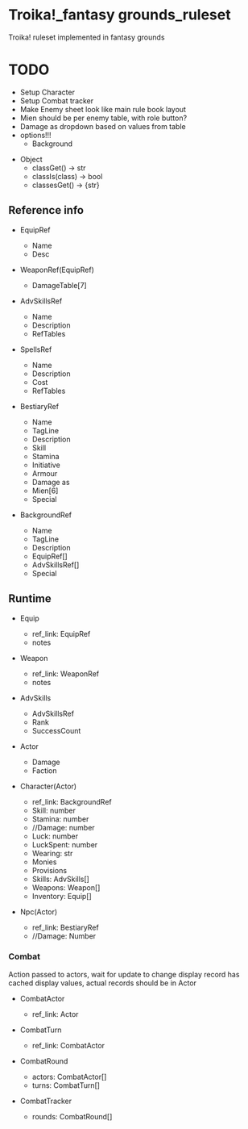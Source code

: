 # Troika!_fantasy grounds_ruleset
Troika! ruleset implemented in fantasy grounds

# TODO
- Setup Character
- Setup Combat tracker
- Make Enemy sheet look like main rule book layout
- Mien should be per enemy table, with role button?
- Damage as dropdown based on values from table
- options!!!
  - Background
  

* Object
  * classGet() -> str
  * classIs(class) -> bool
  * classesGet() -> {str}

## Reference info
* EquipRef
  * Name
  * Desc
  
* WeaponRef(EquipRef)
  * DamageTable[7]
   
* AdvSkillsRef
  * Name
  * Description
  * RefTables
  
* SpellsRef
  * Name
  * Description
  * Cost
  * RefTables

* BestiaryRef
  * Name
  * TagLine
  * Description
  * Skill
  * Stamina
  * Initiative
  * Armour
  * Damage as
  * Mien[6]
  * Special

* BackgroundRef
  * Name
  * TagLine
  * Description
  * EquipRef[]
  * AdvSkillsRef[]
  * Special
  
## Runtime
* Equip
  * ref_link: EquipRef 
  * notes
  
* Weapon
  * ref_link: WeaponRef 
  * notes
  
* AdvSkills
  * AdvSkillsRef
  * Rank
  * SuccessCount

* Actor
  * Damage
  * Faction
  
* Character(Actor)
  * ref_link: BackgroundRef
  * Skill: number
  * Stamina: number
  * //Damage: number
  * Luck: number
  * LuckSpent: number
  * Wearing: str
  * Monies
  * Provisions
  * Skills: AdvSkills[]
  * Weapons: Weapon[]
  * Inventory: Equip[]

* Npc(Actor)
  * ref_link: BestiaryRef 
  * //Damage: Number

### Combat
Action passed to actors, wait for update to change display
record has cached display values, actual records should be in Actor
  
* CombatActor
  * ref_link: Actor
  
* CombatTurn
  * ref_link: CombatActor
  
* CombatRound
  * actors: CombatActor[]
  * turns: CombatTurn[]
  
* CombatTracker
  * rounds: CombatRound[]
  
